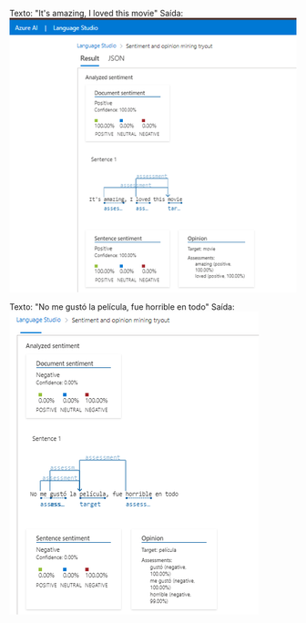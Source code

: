 Texto: "It's amazing, I loved this movie"
Saída:
![Resultado 1](img/analise1.png)

Texto: "No me gustó la película, fue horrible en todo"
Saída:
![Resultado 2](img/analise2.png)